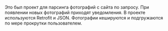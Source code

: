 Это был проект для парсинга фотографий с сайта по запросу. При появлении новых фотографий приходят уведомления. В проекте используются Retrofit и JSON. Фотографии кешируются и подгружаются по мере прокрутки пользователем.
